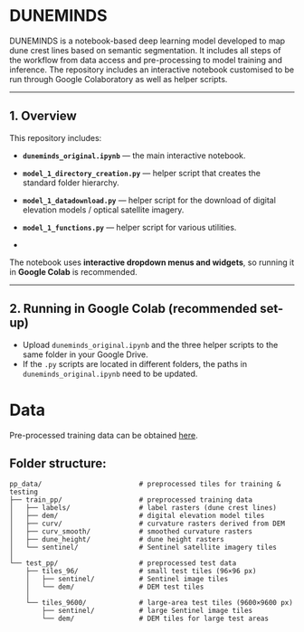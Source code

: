 # DUNEMINDS


DUNEMINDS is a notebook-based deep learning model developed to map dune crest lines based on semantic segmentation. It includes all steps of the workflow from data access and pre-processing to model training and inference.
The repository includes an interactive notebook customised to be run through Google Colaboratory as well as helper scripts.

---

## 1. Overview

This repository includes:

- **`duneminds_original.ipynb`** — the main interactive notebook.
- **`model_1_directory_creation.py`** — helper script that creates the standard folder hierarchy.
- **`model_1_datadownload.py`** — helper script for the download of digital elevation models / optical satellite imagery.
- **`model_1_functions.py`** — helper script for various utilities.

- 
The notebook uses **interactive dropdown menus and widgets**, so running it in **Google Colab** is recommended.

---

## 2. Running in Google Colab (recommended set-up)


   - Upload `duneminds_original.ipynb` and the three helper scripts to the same folder in your Google Drive.
   - If the `.py` scripts are located in different folders, the paths in `duneminds_original.ipynb` need to be updated.




# Data

Pre-processed training data can be obtained [here](https://drive.google.com/drive/folders/1-TrPQzy8tLkgg-vgebODLxou5t6dp9dN?usp=sharing).

## Folder structure:

```text
pp_data/                        # preprocessed tiles for training & testing
├── train_pp/                   # preprocessed training data
│   ├── labels/                 # label rasters (dune crest lines)
│   ├── dem/                    # digital elevation model tiles
│   ├── curv/                   # curvature rasters derived from DEM
│   ├── curv_smooth/            # smoothed curvature rasters
│   ├── dune_height/            # dune height rasters
│   └── sentinel/               # Sentinel satellite imagery tiles
│
└── test_pp/                    # preprocessed test data
    ├── tiles_96/               # small test tiles (96×96 px)
    │   ├── sentinel/           # Sentinel image tiles
    │   └── dem/                # DEM test tiles
    │
    └── tiles_9600/             # large-area test tiles (9600×9600 px)
        ├── sentinel/           # large Sentinel image tiles
        └── dem/                # DEM tiles for large test areas


